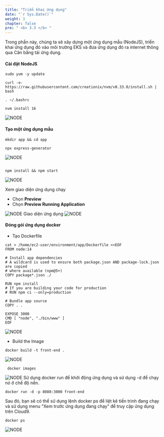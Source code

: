 ```yaml
---
title: "Triển khai ứng dụng"
date: "`r Sys.Date()`"
weight: 3
chapter: false
pre: " <b> 3.3 </b> "
---
```


Trong phần này, chúng ta sẽ xây dựng một ứng dụng mẫu (NodeJS), triển khai ứng dụng đó vào môi trường EKS và đưa ứng dụng đó ra internet thông qua Cân bằng tải ứng dụng.

#### Cài đặt NodeJS

```
sudo yum -y update
```
```
curl -o- https://raw.githubusercontent.com/creationix/nvm/v0.33.0/install.sh | bash
```
```
. ~/.bashrc
```
```
nvm install 16
```
![NODE](/images/3.createekscluster/001-installnode.png)

#### Tạo một ứng dụng mẫu

```
mkdir app && cd app
```
```
npx express-generator
```
![NODE](/images/3.createekscluster/001-createapp.png)

```

npm install && npm start
```
![NODE](/images/3.createekscluster/002-createapp.png)

Xem giao diện ứng dụng chạy
- Chọn **Preview**
- Chọn **Preview Running Application**

![NODE](/images/3.createekscluster/003-createapp.png)
Giao diện ứng dụng
![NODE](/images/3.createekscluster/004-createapp.png)

#### Đóng gói ứng dụng docker
- Tạo Dockerfile 

```
cat > /home/ec2-user/environment/app/Dockerfile <<EOF
FROM node:14

# Install app dependencies
# A wildcard is used to ensure both package.json AND package-lock.json are copied
# where available (npm@5+)
COPY package*.json ./

RUN npm install
# If you are building your code for production
# RUN npm ci --only=production

# Bundle app source
COPY . .

EXPOSE 3000
CMD [ "node", "./bin/www" ]
EOF
```
![NODE](/images/3.createekscluster/005-createapp.png)
- Build the Image
```
docker build -t front-end .
```
![NODE](/images/3.createekscluster/006-createapp.png)
```
 docker images
```
![NODE](/images/3.createekscluster/007-createapp.png)
Sử dụng docker run để khởi động ứng dụng và sử dụng -d để chạy nó ở chế độ nền.
```
docker run -d -p 8080:3000 front-end 
```
Sau đó, bạn sẽ có thể sử dụng lệnh docker ps để liệt kê tiến trình đang chạy và sử dụng menu "Xem trước ứng dụng đang chạy" để truy cập ứng dụng trên Cloud9.
```
docker ps
```
![NODE](/images/3.createekscluster/008-createapp.png)

